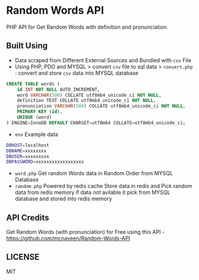 # Random Words API

PHP API for Get Random Words with definition and pronunciation.  

## Built Using

- Data scraped from Different External Sources and Bundled with `csv` File
- Using PHP, PDO and MYSQL > convert `csv` file to sql data > `convert.php` : convert and store `csv` data into MYSQL database

```sql
CREATE TABLE words (
    id INT NOT NULL AUTO_INCREMENT,
    word VARCHAR(500) COLLATE utf8mb4_unicode_ci NOT NULL,
    definition TEXT COLLATE utf8mb4_unicode_ci NOT NULL,
    pronunciation VARCHAR(500) COLLATE utf8mb4_unicode_ci NOT NULL,
    PRIMARY KEY (id),
    UNIQUE (word)
) ENGINE=InnoDB DEFAULT CHARSET=utf8mb4 COLLATE=utf8mb4_unicode_ci;
```

- `env` Example data

```sh
DBHOST=localhost
DBNAME=xxxxxxxx
DBUSER=xxxxxxxxx
DBPASSWORD=xxxxxxxxxxxxxxxxxx
```

- `word.php` Get random Words data in Random Order from MYSQL Database
- `random.php` Powered by redis cache Store data in redis and Pick random data from redis memory if data not avilable it pick from MYSQL database and stored into redis memory

## API Credits

Get Random Words (with pronunciation) for Free using this API - <https://github.com/mcnaveen/Random-Words-API>  

## LICENSE

MIT
